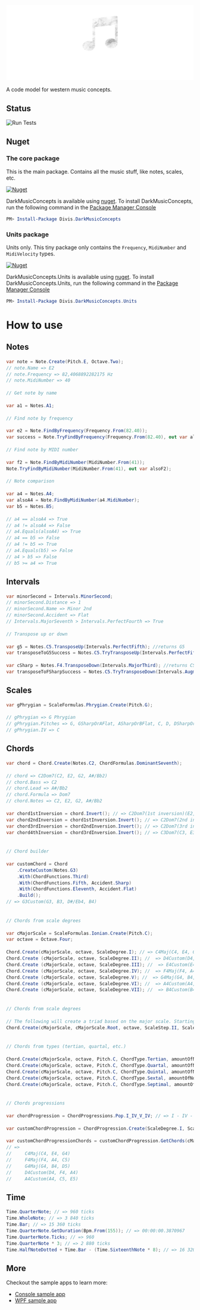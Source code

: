 ﻿<img src="https://github.com/michaldivis/dark-music-concepts/blob/master/assets/header.png?raw=true">

A code model for western music concepts.

## Status

![Run Tests](https://github.com/michaldivis/dark-music-concepts/actions/workflows/run_tests.yml/badge.svg)

## Nuget

### The core package

This is the main package. Contains all the music stuff, like notes, scales, etc.

[![Nuget](https://img.shields.io/nuget/v/Divis.DarkMusicConcepts?label=DarkMusicConcepts)](https://www.nuget.org/packages/Divis.DarkMusicConcepts/)

DarkMusicConcepts is available using [nuget](https://www.nuget.org/packages/Divis.DarkMusicConcepts/). To install DarkMusicConcepts, run the following command in the [Package Manager Console](http://docs.nuget.org/docs/start-here/using-the-package-manager-console)

```Powershell
PM> Install-Package Divis.DarkMusicConcepts
```

### Units package

Units only. This tiny package only contains the `Frequency`, `MidiNumber` and `MidiVelocity` types.

[![Nuget](https://img.shields.io/nuget/v/Divis.DarkMusicConcepts.Units?label=DarkMusicConcepts.Units)](https://www.nuget.org/packages/Divis.DarkMusicConcepts.Units/)

DarkMusicConcepts.Units is available using [nuget](https://www.nuget.org/packages/Divis.DarkMusicConcepts.Units/). To install DarkMusicConcepts.Units, run the following command in the [Package Manager Console](http://docs.nuget.org/docs/start-here/using-the-package-manager-console)

```Powershell
PM> Install-Package Divis.DarkMusicConcepts.Units
```

# How to use

## Notes

```csharp
var note = Note.Create(Pitch.E, Octave.Two);
// note.Name => E2
// note.Frequency => 82,4068892282175 Hz
// note.MidiNumber => 40

// Get note by name

var a1 = Notes.A1;

// Find note by frequency

var e2 = Note.FindByFrequency(Frequency.From(82.40));
var success = Note.TryFindByFrequency(Frequency.From(82.40), out var alsoE2);

// Find note by MIDI number

var f2 = Note.FindByMidiNumber(MidiNumber.From(41));
Note.TryFindByMidiNumber(MidiNumber.From(41), out var alsoF2);

// Note comparison

var a4 = Notes.A4;
var alsoA4 = Note.FindByMidiNumber(a4.MidiNumber);
var b5 = Notes.B5;

// a4 == alsoA4 => True
// a4 != alsoA4 => False
// a4.Equals(alsoA4) => True
// a4 == b5 => False
// a4 != b5 => True
// a4.Equals(b5) => False
// a4 > b5 => False
// b5 >= a4 => True
```

## Intervals

```csharp
var minorSecond = Intervals.MinorSecond;
// minorSecond.Distance => 1
// minorSecond.Name => Minor 2nd
// minorSecond.Accident => Flat
// Intervals.MajorSeventh > Intervals.PerfectFourth => True

// Transpose up or down

var g5 = Notes.C5.TransposeUp(Intervals.PerfectFifth); //returns G5
var transposeToG5Success = Notes.C5.TryTransposeUp(Intervals.PerfectFifth, out var alsoG5); //returns G5

var cSharp = Notes.F4.TransposeDown(Intervals.MajorThird); //returns CSharpOrDFlat4
var transposeToFSharpSuccess = Notes.C5.TryTransposeDown(Intervals.AugmentedFourth, out var fSharp); //returns FSharpOrGFlat4
```

## Scales

```csharp
var gPhrygian = ScaleFormulas.Phrygian.Create(Pitch.G);

// gPhrygian => G Phrygian
// gPhrygian.Pitches => G, GSharpOrAFlat, ASharpOrBFlat, C, D, DSharpOrEFlat, F
// gPhrygian.IV => C
```

## Chords

```csharp
var chord = Chord.Create(Notes.C2, ChordFormulas.DominantSeventh);

// chord => C2Dom7(C2, E2, G2, A#/Bb2)
// chord.Bass => C2
// chord.Lead => A#/Bb2
// chord.Formula => Dom7
// chord.Notes => C2, E2, G2, A#/Bb2

var chord1stInversion = chord.Invert(); // => C2Dom7(1st inversion)(E2, G2, A#/Bb2, C3)
var chord2ndInversion = chord1stInversion.Invert(); // => C2Dom7(2nd inversion)(G2, A#/Bb2, C3, E3)
var chord3rdInversion = chord2ndInversion.Invert(); // => C2Dom7(3rd inversion)(A#/Bb2, C3, E3, G3)
var chord4thInversion = chord3rdInversion.Invert(); // => C3Dom7(C3, E3, G3, A#/Bb3)


// Chord builder

var customChord = Chord
    .CreateCustom(Notes.G3)
    .With(ChordFunctions.Third)
    .With(ChordFunctions.Fifth, Accident.Sharp)
    .With(ChordFunctions.Eleventh, Accident.Flat)
    .Build();
// => G3Custom(G3, B3, D#/Eb4, B4)


// Chords from scale degrees

var cMajorScale = ScaleFormulas.Ionian.Create(Pitch.C);
var octave = Octave.Four;

Chord.Create(cMajorScale, octave, ScaleDegree.I); // => C4Maj(C4, E4, G4)
Chord.Create (cMajorScale, octave, ScaleDegree.II); //  => D4Custom(D4, F4, A4)
Chord.Create (cMajorScale, octave, ScaleDegree.III); //  => E4Custom(E4, G4, B4)
Chord.Create (cMajorScale, octave, ScaleDegree.IV); //  => F4Maj(F4, A4, C5)
Chord.Create (cMajorScale, octave, ScaleDegree.V); //  => G4Maj(G4, B4, D5)
Chord.Create (cMajorScale, octave, ScaleDegree.VI); //  => A4Custom(A4, C5, E5)
Chord.Create (cMajorScale, octave, ScaleDegree.VII); //  => B4Custom(B4, D5, F5)


// Chords from scale degrees

// The following will create a triad based on the major scale. Starting with the root pitch, then skipping one pitch and taking the next.
Chord.Create(cMajorScale, cMajorScale.Root, octave, ScaleStep.II, ScaleStep.II); //  => C4Maj(C4, E4, G4)


// Chords from types (tertian, quartal, etc.)

Chord.Create(cMajorScale, octave, Pitch.C, ChordType.Tertian, amountOfNotes: 4); //  => C4Maj7(C4, E4, G4, B4)
Chord.Create(cMajorScale, octave, Pitch.C, ChordType.Quartal, amountOfNotes: 4); //  => C4Custom(C4, F4, B4, E5)
Chord.Create(cMajorScale, octave, Pitch.C, ChordType.Quintal, amountOfNotes: 4); //  => C4Custom(C4, G4, D5, A5)
Chord.Create(cMajorScale, octave, Pitch.C, ChordType.Sextal, amountOfNotes: 4); //  => C4Custom(C4, A4, F5, D6)
Chord.Create(cMajorScale, octave, Pitch.C, ChordType.Septimal, amountOfNotes: 4); //  => C4Custom(C4, B4, A5, G6)


// Chords progressions

var chordProgression = ChordProgressions.Pop.I_IV_V_IV; // => I - IV - V - IV

var customChordProgression = ChordProgression.Create(ScaleDegree.I, ScaleDegree.IV, ScaleDegree.V, ScaleDegree.II, ScaleDegree.VI); // => I - IV - V - II - VI

var customChordProgressionChords = customChordProgression.GetChords(cMajorScale, octave);
// =>
//     C4Maj(C4, E4, G4)
//     F4Maj(F4, A4, C5)
//     G4Maj(G4, B4, D5)
//     D4Custom(D4, F4, A4)
//     A4Custom(A4, C5, E5)
```

## Time

```csharp
Time.QuarterNote; // => 960 ticks
Time.WholeNote; // => 3 840 ticks
Time.Bar; // => 15 360 ticks
Time.QuarterNote.GetDuration(Bpm.From(155)); // => 00:00:00.3870967
Time.QuarterNote.Ticks; // => 960
Time.QuarterNote * 3; // => 2 880 ticks
Time.HalfNoteDotted + Time.Bar - (Time.SixteenthNote * 8); // => 16 320 ticks
```

## More

Checkout the sample apps to learn more:
- [Console sample app](/sample/SampleConsoleApp/)
- [WPF sample app](/sample/TheoryPlayground/)
